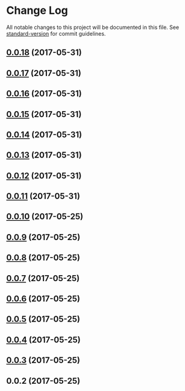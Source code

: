 # Change Log

All notable changes to this project will be documented in this file. See [standard-version](https://github.com/conventional-changelog/standard-version) for commit guidelines.

<a name="0.0.18"></a>
## [0.0.18](https://github.ibm.com/chads/WatsonWorkspace/compare/v0.0.17...v0.0.18) (2017-05-31)



<a name="0.0.17"></a>
## [0.0.17](https://github.ibm.com/chads/WatsonWorkspace/compare/v0.0.16...v0.0.17) (2017-05-31)



<a name="0.0.16"></a>
## [0.0.16](https://github.ibm.com/chads/WatsonWorkspace/compare/v0.0.15...v0.0.16) (2017-05-31)



<a name="0.0.15"></a>
## [0.0.15](https://github.ibm.com/chads/WatsonWorkspace/compare/v0.0.14...v0.0.15) (2017-05-31)



<a name="0.0.14"></a>
## [0.0.14](https://github.ibm.com/chads/WatsonWorkspace/compare/v0.0.13...v0.0.14) (2017-05-31)



<a name="0.0.13"></a>
## [0.0.13](https://github.ibm.com/chads/WatsonWorkspace/compare/v0.0.12...v0.0.13) (2017-05-31)



<a name="0.0.12"></a>
## [0.0.12](https://github.ibm.com/chads/WatsonWorkspace/compare/v0.0.11...v0.0.12) (2017-05-31)



<a name="0.0.11"></a>
## [0.0.11](https://github.ibm.com/chads/WatsonWorkspace/compare/v0.0.10...v0.0.11) (2017-05-31)



<a name="0.0.10"></a>
## [0.0.10](https://github.ibm.com/chads/WatsonWorkspace/compare/v0.0.9...v0.0.10) (2017-05-25)



<a name="0.0.9"></a>
## [0.0.9](https://github.ibm.com/chads/WatsonWorkspace/compare/v0.0.8...v0.0.9) (2017-05-25)



<a name="0.0.8"></a>
## [0.0.8](https://github.ibm.com/chads/WatsonWorkspace/compare/v0.0.7...v0.0.8) (2017-05-25)



<a name="0.0.7"></a>
## [0.0.7](https://github.ibm.com/chads/WatsonWorkspace/compare/v0.0.6...v0.0.7) (2017-05-25)



<a name="0.0.6"></a>
## [0.0.6](https://github.ibm.com/chads/WatsonWorkspace/compare/v0.0.5...v0.0.6) (2017-05-25)



<a name="0.0.5"></a>
## [0.0.5](https://github.ibm.com/chads/WatsonWorkspace/compare/v0.0.4...v0.0.5) (2017-05-25)



<a name="0.0.4"></a>
## [0.0.4](https://github.ibm.com/chads/WatsonWorkspace/compare/v0.0.3...v0.0.4) (2017-05-25)



<a name="0.0.3"></a>
## [0.0.3](https://github.ibm.com/chads/WatsonWorkspace/compare/v0.0.2...v0.0.3) (2017-05-25)



<a name="0.0.2"></a>
## 0.0.2 (2017-05-25)
